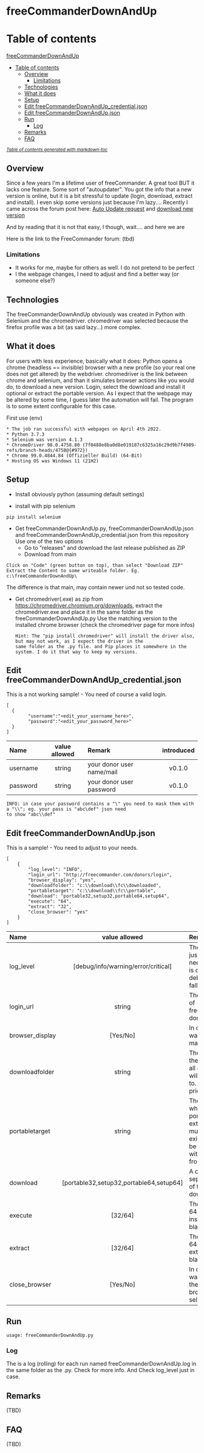 # freeCommanderDownAndUp

# Table of contents

[freeCommanderDownAndUp](#freecommanderdownandup)
- [Table of contents](#table-of-contents)
  * [Overview](#overview)
    + [Limitations](#limitations)
  * [Technologies](#technologies)
  * [What it does](#what-it-does)
  * [Setup](#setup)
  * [Edit freeCommanderDownAndUp_credential.json](#edit-freecommanderdownandup-credentialjson)
  * [Edit freeCommanderDownAndUp.json](#edit-freecommanderdownandupjson)
  * [Run](#run)
    + [Log](#log)
  * [Remarks](#remarks)
  * [FAQ](#faq)

<small><i><a href='http://ecotrust-canada.github.io/markdown-toc/'>Table of contents generated with markdown-toc</a></i></small>


## Overview
Since a few years I'm a lifetime user of freeCommander.
A great tool BUT it lacks one feature. Some sort of "autoupdater".
You got the info that a new version is online, but it is a bit stressful to update (login, download, extract and 
install). I even skip some versions just because I'm lazy....
Recently I came across the forum post here:
[Auto Update request](https://freecommander.com/forum/viewtopic.php?p=33610&hilit=download#p25617)
and
[download new version](https://freecommander.com/forum/viewtopic.php?p=37879&hilit=update#p37879)

And by reading that it is not that easy, I though, wait.... and here we are

Here is the link to the FreeCommander forum: (tbd) 


### Limitations
* It works for me, maybe for others as well. I do not pretend to be perfect
* I the webpage changes, I need to adjust and find a better way (or someone else?)
  
## Technologies
The freeCommanderDownAndUp obviously was created in Python with Selenium and the chromedriver.
chromedriver was selected because the firefox profile was a bit (as said lazy...) more complex.

## What it does
For users with less experience, basically what it does:
Python opens a chrome (headless == invisible) browser with a new profile (so your real one does not get altered) by the 
webdriver. chromedriver is the link between chrome and selenium, and than it simulates browser actions like you 
would do, to download a new version. Login, select the download and install it optional or extract the portable version.
As I expect that the webpage may be altered by some time, I guess later the automation will fail. 
The program is to some extent configurable for this case. 

First use (env)
```
* The job ran successful with webpages on April 4th 2022.
* Python 3.7.3 
* Selenium was version 4.1.3
* ChromeDriver 98.0.4758.80 (7f0488e8ba0d8e019187c6325a16c29d9b7f4989-refs/branch-heads/4758@{#972})
* Chrome 99.0.4844.84 (Offizieller Build) (64-Bit)
* Hosting OS was Windows 11 (21H2)
```

## Setup
* Install obviously python (assuming default settings)
  
* install with pip selenium
```
pip install selenium
```
* Get freeCommanderDownAndUp.py, freeCommanderDownAndUp.json and freeCommanderDownAndUp_credential.json from this 
  repository  
Use one of the two options  
  - Go to "releases" and download the last release published as ZIP
  - Download from main   
```
Click on "Code" (green button on top), than select "Download ZIP"
Extract the Content to some writeable folder. Eg. c:\freeCommanderDownAndUp\ 
```
The difference is that main, may contain newer und not so tested code.

* Get chromedriver(.exe) as zip from 
https://chromedriver.chromium.org/downloads, extract the chromedriver.exe
and place it in the same folder as the freeCommanderDownAndUp.py
Use the matching version to the installed chrome browser (check the chromedriver page for more infos)
  ```
  Hint: The "pip install chromedriver" will install the driver also, but may not work, as I expect the driver in the 
  same folder as the .py file. and Pip places it somewhere in the system. I do it that way to keep my versions.
  ```

## Edit freeCommanderDownAndUp_credential.json
This is a not working sample! - You need of course a valid login.

```
[
  {
        "username":"<edit_your_username_here>",
        "password":"<edit_your_password_here>"
  }
]
```
| Name          | value allowed        | Remark                      | introduced |
|:---|:---:|:----------------------------|:----------:|
| username      | string | your donor user name/mail   |   v0.1.0   |
| password      | string   | your donor user password |   v0.1.0   |

```
INFO: in case your password contains a "\" you need to mask them with a "\\"; eg. your pass is "abc\def" json need 
to show "abc\\def"
```


## Edit freeCommanderDownAndUp.json
This is a sample! - You need to adjust to your needs.

```
[
    {
        "log_level": "INFO",
        "login_url": "http://freecommander.com/donors/login",
        "browser_display": "yes",
        "downloadfolder": "c:\\download\\fc\\downloaded",
        "portabletarget": "c:\\download\\fc\\portable",
        "download": "portable32,setup32,portable64,setup64",
        "execute": "64",
        "extract": "32",
        "close_browser": "yes"
    }
]
```
| Name          |              value allowed              | Remark                                                                                                                                                                                                                                 | introduced  |
|:---|:---------------------------------------:|:---------------------------------------------------------------------------------------------------------------------------------------------------------------------------------------------------------------------------------------|:-----------:|
| log_level      |   [debug/info/warning/error/critical]   | The log level just in case needed - info is default, debug is fallback                                                                                                                                                                 |   v0.1.0    |
| login_url |                 string                  | The login page of freecommander donor                                                                                                                                                                                                   |   v0.1.0    |
| browser_display |                [Yes/No]                 | In case you want to see the magic                                                                                                                                                                                                      |   v0.1.0    |
| downloadfolder |                 string                  | The location on the disk where all downloads will be copied to. Must exist prior.                                                                                                                                                      |   v0.1.0    |
| portabletarget |                 string                  | The folder where the portable will be extracted to. must <br/>exist prior; Will be overwritten with new files from the zip.                                                                                                            |   v0.1.0    |
| download | [portable32,setup32,portable64,setup64] | A comma separated list of types to be downloaded.                                                                                                                                                                                      |   v0.1.0    |
| execute |                 [32/64]                 | The type 32 or 64 that will be installed, leave blank to skip.                                                                                                                                                                         |      v0.1.0       |
| extract |                  [32/64]                  | The type 32 or 64 that will be extracted, leave blank to skip.                                                                                                                                                                         |   v0.1.0    |
| close_browser |                  [Yes/No]                | In case you want to keep the automated browser open, select "yes". |   v0.1.0    |


## Run 
```
usage: freeCommanderDownAndUp.py

```

### Log
The is a log (rolling) for each run named freeCommanderDownAndUp.log in the same folder as the .py.
Check for more info. And Check log_level just in case.

## Remarks
(TBD)

## FAQ
(TBD)
